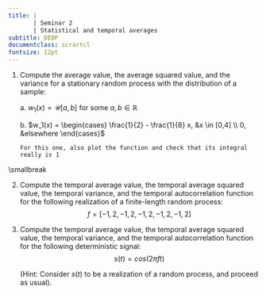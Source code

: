 ```yaml
---
title: | 
       | Seminar 2
       | Statistical and temporal averages
subtitle: DEDP
documentclass: scrartcl
fontsize: 12pt
---
```


1. Compute the average value, the average squared value, and the variance
for a stationary random process with the distribution of a sample:

    a. $w_1(x) = \mathcal{U}[a,b]$ for some $a, b \in \mathbb{R}$
	
    b. $w_1(x) = \begin{cases}
		\frac{1}{2} - \frac{1}{8} x, &x \in [0,4] \\
		0, &elsewhere
		\end{cases}$ 
	
	   For this one, also plot the function and check that its integral really is 1

\smallbreak

2. Compute the temporal average value, the temporal average squared value,
the temporal variance, and the temporal autocorrelation function for 
the following realization of a finite-length random process:
$$f = [-1, 2, -1, 2, -1, 2, -1, 2, -1, 2]$$

2. Compute the temporal average value, the temporal average squared value,
the temporal variance, and the temporal autocorrelation function for 
the following deterministic signal:
$$ s(t) = cos(2 \pi f t)$$

	(Hint: Consider $s(t)$ to be a realization of a random process, and proceed as usual).

